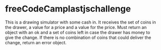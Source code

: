 # freeCodeCamplastjschallenge

This is a drawing simulator with some cash in. It receives the set of coins in the drawer, a value for a price and a 
value for the price. Must return an object with an  ok and a set of coins left in case the drawer has money to give the change.
If there is no combination of coins that could deliver the change, return an error object.
